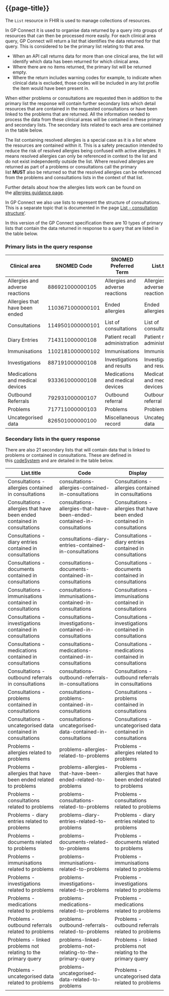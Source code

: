 ## {{page-title}}

The `List` resource in FHIR is used to manage collections of resources.

In GP Connect it is used to organise data returned by a query into groups of resources that can then be processed more easily. For each clinical area query, GP Connect will return a list that identifies the data returned for that query. This is considered to be the primary list relating to that area.

- When an API call returns data for more than one clinical area, the list will identify which data has been returned for which clinical area.
- Where there are no items returned, the primary list will be returned empty.
- Where the return includes warning codes for example, to indicate when clinical data is excluded, those codes will be included in any list profile the item would have been present in.

When either problems or consultations are requested then in addition to the primary list the response will contain further secondary lists which detail resources that are contained in the requested consultations or have been linked to the problems that are returned. All the information needed to process the data from these clinical areas will be contained in these primary and secondary lists. The secondary lists related to each area are contained in the table below.

The list containing resolved allergies is a special case as it is a list where the resources are contained within it. This is a safety precaution intended to reduce the risk of resolved allergies being confused with active allergies. It means resolved allergies can only be referenced in context to the list and do not exist independently outside the list. Where resolved allergies are returned as part of a problems or consultations call the primary list **MUST** also be returned so that the resolved allergies can be referenced from the problems and consultations lists in the context of that list.

Further details about how the allergies lists work can be found on the [allergies guidance page](https://gp-connect-1-6-2.netlify.app/accessrecord_structured_development_allergies_guidance#resolved-allergies-and-intolerances).

In GP Connect we also use lists to represent the structure of consultations. This is a separate topic that is documented in the page [List - consultation structure’](https://gp-connect-1-6-2.netlify.app/accessrecord_structured_development_lists_for_message_structure).

In this version of the GP Connect specification there are 10 types of primary lists that contain the data returned in response to a query that are listed in the table below.

### Primary lists in the query response

|Clinical area|SNOMED Code|SNOMED Preferred Term|List.title|
|---|---|---|---|
|Allergies and adverse reactions|886921000000105|Allergies and adverse reactions|Allergies and adverse reactions|
|Allergies that have been ended|1103671000000101|Ended allergies|Ended allergies|
|Consultations|1149501000000101|List of consultations|List of consultations|
|Diary Entries|714311000000108|Patient recall administration|Patient recall administration|
|Immunisations|1102181000000102|Immunisations|Immunisations|
|Investigations|887191000000108|Investigations and results|Investigations and results|
|Medications and medical devices|933361000000108|Medications and medical devices|Medications and medical devices|
|Outbound Referrals|792931000000107|Outbound referral|Outbound referral|
|Problems|717711000000103|Problems|Problems|
|Uncategorised data|826501000000100|Miscellaneous record|Uncategorised data|

### Secondary lists in the query response

There are also 21 secondary lists that will contain data that is linked to problems or contained in consultations. These are defined in this [codeSystem](https://fhir.hl7.org.uk/STU3/CodeSystem/GPConnect-SecondaryListValues-1) and are detailed in the table below.

|List.title|Code|Display|
|---|---|---|
|Consultations - allergies contained in consultations|consultations-allergies-contained-in-consultations|Consultations - allergies contained in consultations|
|Consultations - allergies that have been ended contained in consultations|consultations-allergies-that-have-been-ended-contained-in-consultations|Consultations - allergies that have been ended contained in consultations|
|Consultations - diary entries contained in consultations|consultations-diary-entries-contained-in-consultations|Consultations - diary entries contained in consultations|
|Consultations - documents contained in consultations|consultations-documents-contained-in-consultations|Consultations - documents contained in consultations|
|Consultations - immunisations contained in consultations|consultations-immunisations-contained-in-consultations|Consultations - immunisations contained in consultations|
|Consultations - investigations contained in consultations|consultations-investigations-contained-in-consultations|Consultations - investigations contained in consultations|
|Consultations - medications contained in consultations|consultations-medications-contained-in-consultations|Consultations - medications contained in consultations|
|Consultations - outbound referrals in consultations|consultations-outbound-referrals-in-consultations|Consultations - outbound referrals in consultations|
|Consultations - problems contained in consultations|consultations-problems-contained-in-consultations|Consultations - problems contained in consultations|
|Consultations - uncategorised data contained in consultations|consultations-uncategorised-data-contained-in-consultations|Consultations - uncategorised data contained in consultations|
|Problems - allergies related to problems|problems-allergies-related-to-problems|Problems - allergies related to problems|
|Problems - allergies that have been ended related to problems|problems-allergies-that-have-been-ended-related-to-problems|Problems - allergies that have been ended related to problems|
|Problems - consultations related to problems|problems-consultations-related-to-problems|Problems - consultations related to problems|
|Problems - diary entries related to problems|problems-diary-entries-related-to-problems|Problems - diary entries related to problems|
|Problems - documents related to problems|problems-documents-related-to-problems|Problems - documents related to problems|
|Problems - immunisations related to problems|problems-immunisations-related-to-problems|Problems - immunisations related to problems|
|Problems - investigations related to problems|problems-investigations-related-to-problems|Problems - investigations related to problems|
|Problems - medications related to problems|problems-medications-related-to-problems|Problems - medications related to problems|
|Problems - outbound referrals related to problems|problems-outbound-referrals-related-to-problems|Problems - outbound referrals related to problems|
|Problems - linked problems not relating to the primary query|problems-linked-problems-not-relating-to-the-primary-query|Problems - linked problems not relating to the primary query|
|Problems - uncategorised data related to problems|problems-uncategorised-data-related-to-problems|Problems - uncategorised data related to problems|
